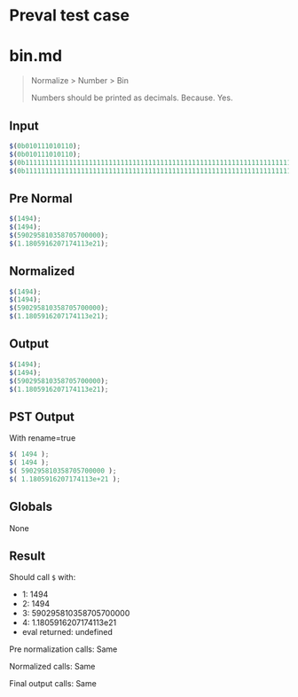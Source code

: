 # Preval test case

# bin.md

> Normalize > Number > Bin
>
> Numbers should be printed as decimals. Because. Yes.

## Input

`````js filename=intro
$(0b010111010110);
$(0b010111010110);
$(0b111111111111111111111111111111111111111111111111111111111111111111111);
$(0b1111111111111111111111111111111111111111111111111111111111111111111111);
`````

## Pre Normal


`````js filename=intro
$(1494);
$(1494);
$(590295810358705700000);
$(1.1805916207174113e21);
`````

## Normalized


`````js filename=intro
$(1494);
$(1494);
$(590295810358705700000);
$(1.1805916207174113e21);
`````

## Output


`````js filename=intro
$(1494);
$(1494);
$(590295810358705700000);
$(1.1805916207174113e21);
`````

## PST Output

With rename=true

`````js filename=intro
$( 1494 );
$( 1494 );
$( 590295810358705700000 );
$( 1.1805916207174113e+21 );
`````

## Globals

None

## Result

Should call `$` with:
 - 1: 1494
 - 2: 1494
 - 3: 590295810358705700000
 - 4: 1.1805916207174113e21
 - eval returned: undefined

Pre normalization calls: Same

Normalized calls: Same

Final output calls: Same
